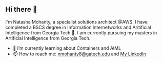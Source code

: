 ## Hi there 👋

I'm Natasha Mohanty, a specialist solutions architect @AWS. I have completed a BSCS degree in Information Internetworks and Aritificial Intelligence from Georgia Tech 🐝. I am currently pursuing my masters in Artificial Intelligence from Georgia Tech.
- 🌱 I’m currently learning about Containers and AIML
- 📫 How to reach me: nmohanty8@gatech.edu and [My Linkedln](https://www.linkedln.com/in/natasha-mohanty/)

<!--
**natmhnty/natmhnty** is a ✨ _special_ ✨ repository because its `README.md` (this file) appears on your GitHub profile.

Here are some ideas to get you started:

- 🔭 I’m currently working on ...
- 🌱 I’m currently learning ...
- 👯 I’m looking to collaborate on ...
- 🤔 I’m looking for help with ...
- 💬 Ask me about ...
- 📫 How to reach me: ...
- 😄 Pronouns: ...
- ⚡ Fun fact: ...
-->
